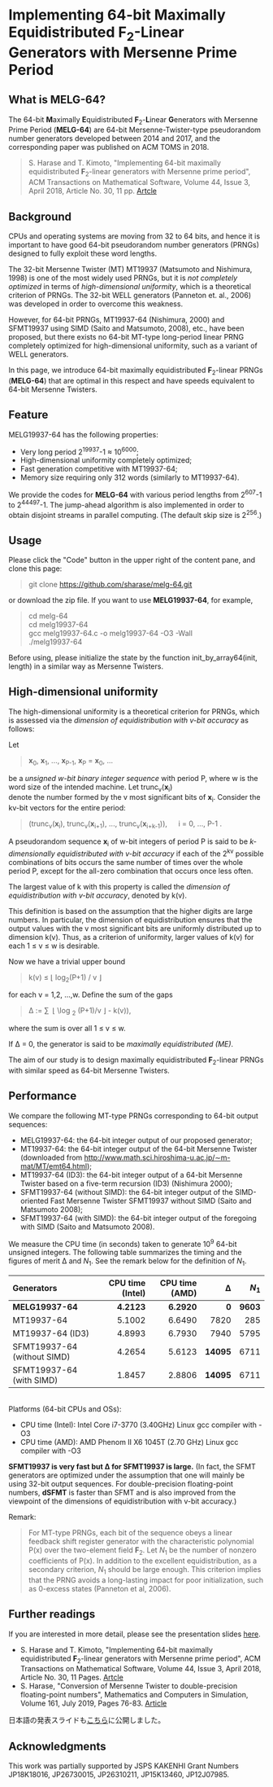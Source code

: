 # Implementing 64-bit Maximally Equidistributed  **F**<sub>2</sub>-Linear Generators with Mersenne Prime Period

## What is MELG-64?

The 64-bit **M**aximally **E**quidistributed **F**<sub>2</sub>-**L**inear **G**enerators with Mersenne Prime Period (**MELG-64**) are 64-bit Mersenne-Twister-type pseudorandom number generators developed between 2014 and 2017, and the corresponding paper was published on ACM TOMS in 2018.

> S. Harase and T. Kimoto, "Implementing 64-bit maximally equidistributed **F**<sub>2</sub>-linear generators with Mersenne prime period", ACM Transactions on Mathematical Software, Volume 44, Issue 3, April 2018, Article No. 30, 11 pp. <a href="http://doi.acm.org/10.1145/3159444">Artcle</a>

## Background
CPUs and operating systems are moving from 32 to 64 bits, and hence it is important to have good 64-bit pseudorandom number generators (PRNGs) designed to fully exploit these word lengths. 

The 32-bit Mersenne Twister (MT) MT19937 (Matsumoto and Nishimura, 1998) is one of the most widely used PRNGs, but it is _not completely optimized_ in terms of _high-dimensional uniformity_, which is a theoretical criterion of PRNGs. The 32-bit WELL generators (Panneton et. al., 2006) was developed in order to overcome this weakness. 

However, for 64-bit PRNGs, MT19937-64 (Nishimura, 2000) and SFMT19937 using SIMD (Saito and Matsumoto, 2008), etc., have been proposed, but there exists no 64-bit MT-type long-period linear PRNG completely optimized for high-dimensional uniformity, such as a variant of WELL generators.

In this page, we introduce 64-bit maximally equidistributed **F**<sub>2</sub>-linear PRNGs (**MELG-64**) that are optimal in this respect and have speeds equivalent to 64-bit Mersenne Twisters. 

## Feature

MELG19937-64 has the following properties:
-  Very long period 2<sup>19937</sup>-1 <span></span> <span>&asymp;</span> 10<sup>6000</sup>;
- High-dimensional uniformity completely optimized;
- Fast generation competitive with MT19937-64;
- Memory size requiring only 312 words (similarly to MT19937-64).

We provide the codes for **MELG-64** with various period lengths from 2<sup>607</sup>-1 to 2<sup>44497</sup>-1. The jump-ahead algorithm is also implemented in order to obtain disjoint streams in parallel computing. (The default skip size is 2<sup>256</sup>.)

## Usage

Please click the "Code" button in the upper right of the content pane, and clone this page: 

> git clone https://github.com/sharase/melg-64.git

or download the zip file. If you want to use **MELG19937-64**, for example,
> cd melg-64 </br>
> cd melg19937-64 </br>
> gcc melg19937-64.c -o melg19937-64 -O3 -Wall </br>
> ./melg19937-64

Before using, please initialize the state by the function init_by_array64(init, length) in a similar way as Mersenne Twisters.

## High-dimensional uniformity
The high-dimensional uniformity is a theoretical criterion for PRNGs, which is assessed via the _dimension of equidistribution with v-bit accuracy_ as follows:

Let

> **x**<sub>0</sub>, **x**<sub>1</sub>, ..., **x**<sub>P-1</sub>, **x**<sub>P</sub> = **x**<sub>0</sub>, ...

be a _unsigned w-bit binary integer sequence_ with period P, 
where w is the word size of the intended machine. Let trunc<sub>v</sub>(**x**<sub>i</sub>)  
denote the number formed by the v most significant bits of **x**<sub>i</sub>. Consider the kv-bit vectors for the entire period:

> (trunc<sub>v</sub>(**x**<sub>i</sub>), trunc<sub>v</sub>(**x**<sub>i+1</sub>), ..., trunc<sub>v</sub>(**x**<sub>i+k-1</sub>)), &emsp; i = 0, ..., P-1 .

A pseudorandom sequence **x**<sub>i</sub> of w-bit integers of period P is said to be _k-dimensionally equidistributed with v-bit accuracy_ if each of the 2<sup>kv</sup> possible combinations of bits occurs the same number of times over the whole period P, except for the all-zero combination that occurs once less often. 

The largest value of k with this property is called the _dimension of equidistribution 
with v-bit accuracy_, denoted by k(v).

This definition is based on the assumption that the higher digits are large numbers. In particular, the dimension of equidistribution ensures that the output values with the v most significant bits are uniformly distributed up to dimension k(v). Thus, as a criterion of uniformity, larger values of k(v) for each 1
<span>&le;</span> v <span>&le;</span>  w is desirable.

Now we have a trivial upper bound 

> k(v) <span>&le;</span> <span>&lfloor;</span> log<sub>2</sub>(P+1) / v <span>&rfloor;</span>

for each v = 1,2, ...,w. Define the sum of the gaps 

> <span>&Delta;</span> := <span>&sum;</span>&ensp;<span>&lfloor;</span> \log <sub>2</sub> (P+1)/v <span>&rfloor;</span> - k(v)), 

where the sum is over all 1 <span>&le;</span> v <span>&le;</span> w.

If <span>&Delta;</span> = 0, the generator is said to be _maximally equidistributed (ME)_.  

The aim of our study is to design maximally equidistributed **F**<sub>2</sub>-linear PRNGs with similar speed as 64-bit Mersenne Twisters.

## Performance

We compare the following MT-type PRNGs corresponding to 64-bit output sequences:
- MELG19937-64: the 64-bit integer output of our proposed generator;
- MT19937-64: the 64-bit integer output of the 64-bit Mersenne Twister (downloaded from
http://www.math.sci.hiroshima-u.ac.jp/∼m-mat/MT/emt64.html);
- MT19937-64 (ID3): the 64-bit integer output of a 64-bit Mersenne Twister based on a five-term
recursion (ID3) (Nishimura 2000);
- SFMT19937-64 (without SIMD): the 64-bit integer output of the SIMD-oriented Fast
Mersenne Twister SFMT19937 without SIMD (Saito and Matsumoto 2008);
- SFMT19937-64 (with SIMD): the 64-bit integer output of the foregoing with SIMD (Saito
and Matsumoto 2008).

We measure the CPU time (in seconds) taken to generate 10<sup>9</sup> 64-bit unsigned integers. 
The following table summarizes the timing and the figures of merit <span>&Delta;</span> and _N_<sub>1</sub>. 
See the remark below for the definition of _N_<sub>1</sub>.

| Generators | CPU time (Intel) | CPU time (AMD) | <span>&Delta;</span> | _N_<sub>1</sub> |
| :--------- | ---------------: | -------------: | -------: | ----: |
| **MELG19937-64** | **4.2123** | **6.2920** | **0** | **9603** |
| MT19937-64 | 5.1002 | 6.6490 | 7820 | 285 |
| MT19937-64 (ID3) | 4.8993 | 6.7930 | 7940 | 5795 |
| SFMT19937-64 (without SIMD) | 4.2654 | 5.6123 | **14095** | 6711 |
| SFMT19937-64 (with SIMD) | 1.8457 | 2.8806 | **14095** | 6711 |

</br>
Platforms (64-bit CPUs and OSs):

- CPU time (Intel): Intel Core i7-3770 (3.40GHz) Linux gcc compiler with -O3
- CPU time (AMD): AMD Phenom II X6 1045T (2.70 GHz) Linux gcc compiler with -O3

**SFMT19937 is very fast but <span>&Delta;</span> for SFMT19937 is large.** 
(In fact, the SFMT
generators are optimized under the assumption that one will mainly be using 32-bit output sequences. For double-precision floating-point numbers, **dSFMT** is faster than SFMT and is also improved
from the viewpoint of the dimensions of equidistribution with v-bit accuracy.)

Remark:
>For MT-type PRNGs, each bit of the sequence obeys a linear feedback shift register generator with the characteristic polynomial P(x) over the two-element field **F**<sub>2</sub>.
Let _N_<sub>1</sub> be the number of nonzero coefficients of P(x). 
In addition to the excellent equidistribution, as a secondary criterion, _N_<sub>1</sub> should be large enough. 
This criterion implies that the PRNG avoids a long-lasting impact for poor initialization, such as 0-excess states (Panneton et al, 2006).

## Further readings

If you are interested in more detail, please see the presentation slides <a href="https://www.slideshare.net/ShinHarase/implementing-64bit-maximally-equidistributed-f2linear-generators-with-mersenne-prime-period">here</a>.

- S. Harase and T. Kimoto, "Implementing 64-bit maximally equidistributed **F**<sub>2</sub>-linear generators with Mersenne prime period", ACM Transactions on Mathematical Software, Volume 44, Issue 3, April 2018, Article No. 30, 11 Pages. <a href="http://doi.acm.org/10.1145/3159444">Artcle</a>
- S. Harase, "Conversion of Mersenne Twister to double-precision floating-point numbers", Mathematics and Computers in Simulation, Volume 161, July 2019, Pages 76-83. <a href="https://doi.org/10.1016/j.matcom.2018.08.006"> Article</a>

日本語の発表スライドも<a href="https://www.slideshare.net/ShinHarase/64-243960243">こちら</a>に公開しました。

## Acknowledgments
This work was partially supported by JSPS KAKENHI Grant Numbers JP18K18016, JP26730015, JP26310211, JP15K13460, JP12J07985.
